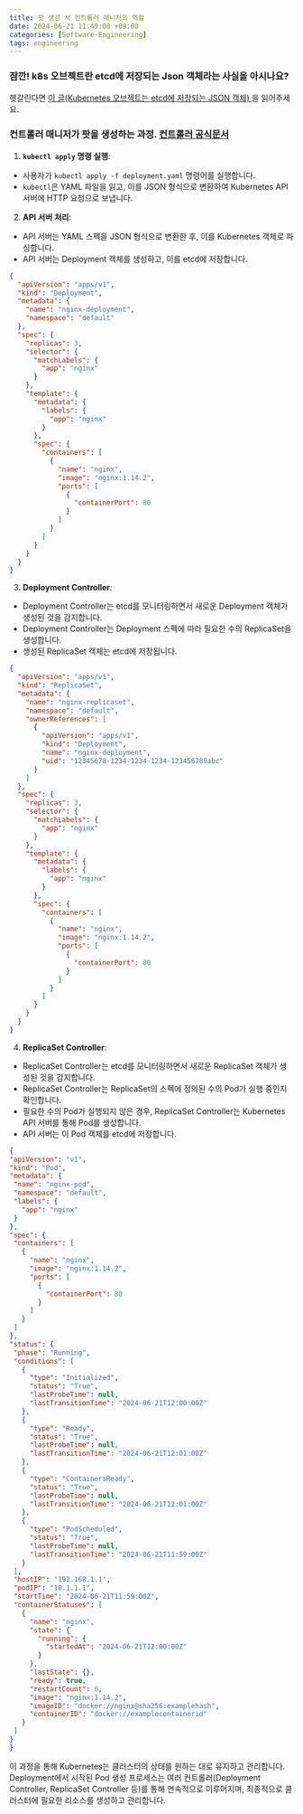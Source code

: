 ```yaml
---
title: 팟 생성 시 컨트롤러 매니저의 역할
date: 2024-06-21 11:49:08 +09:00
categories: [Software-Engineering]
tags: engineering
---
```


### 잠깐! k8s 오브젝트란 etcd에 저장되는 Json 객체라는 사실을 아시나요?

헷갈린다면 [이 글(Kubernetes 오브젝트는 etcd에 저장되는 JSON 객체)
](https://guswns1659.github.io/posts/k8s-%EC%98%A4%EB%B8%8C%EC%A0%9D%ED%8A%B8%EB%8A%94-json-%EA%B0%9D%EC%B2%B4%EB%8B%A4/)을 읽어주세요. 

### 컨트롤러 매니저가 팟을 생성하는 과정. [컨트롤러 공식문서](https://kubernetes.io/docs/concepts/architecture/controller/)

1. **`kubectl apply` 명령 실행**:
  - 사용자가 `kubectl apply -f deployment.yaml` 명령어를 실행합니다.
  - `kubectl`은 YAML 파일을 읽고, 이를 JSON 형식으로 변환하여 Kubernetes API 서버에 HTTP 요청으로 보냅니다.

2. **API 서버 처리**:
  - API 서버는 YAML 스펙을 JSON 형식으로 변환한 후, 이를 Kubernetes 객체로 파싱합니다.
  - API 서버는 Deployment 객체를 생성하고, 이를 etcd에 저장합니다.

   ```json
   {
     "apiVersion": "apps/v1",
     "kind": "Deployment",
     "metadata": {
       "name": "nginx-deployment",
       "namespace": "default"
     },
     "spec": {
       "replicas": 3,
       "selector": {
         "matchLabels": {
           "app": "nginx"
         }
       },
       "template": {
         "metadata": {
           "labels": {
             "app": "nginx"
           }
         },
         "spec": {
           "containers": [
             {
               "name": "nginx",
               "image": "nginx:1.14.2",
               "ports": [
                 {
                   "containerPort": 80
                 }
               ]
             }
           ]
         }
       }
     }
   }
   ```

3. **Deployment Controller**:
  - Deployment Controller는 etcd를 모니터링하면서 새로운 Deployment 객체가 생성된 것을 감지합니다.
  - Deployment Controller는 Deployment 스펙에 따라 필요한 수의 ReplicaSet을 생성합니다.
  - 생성된 ReplicaSet 객체는 etcd에 저장됩니다.

   ```json
   {
     "apiVersion": "apps/v1",
     "kind": "ReplicaSet",
     "metadata": {
       "name": "nginx-replicaset",
       "namespace": "default",
       "ownerReferences": [
         {
           "apiVersion": "apps/v1",
           "kind": "Deployment",
           "name": "nginx-deployment",
           "uid": "12345678-1234-1234-1234-123456789abc"
         }
       ]
     },
     "spec": {
       "replicas": 3,
       "selector": {
         "matchLabels": {
           "app": "nginx"
         }
       },
       "template": {
         "metadata": {
           "labels": {
             "app": "nginx"
           }
         },
         "spec": {
           "containers": [
             {
               "name": "nginx",
               "image": "nginx:1.14.2",
               "ports": [
                 {
                   "containerPort": 80
                 }
               ]
             }
           ]
         }
       }
     }
   }
   ```

4. **ReplicaSet Controller**:
  - ReplicaSet Controller는 etcd를 모니터링하면서 새로운 ReplicaSet 객체가 생성된 것을 감지합니다.
  - ReplicaSet Controller는 ReplicaSet의 스펙에 정의된 수의 Pod가 실행 중인지 확인합니다.
  - 필요한 수의 Pod가 실행되지 않은 경우, ReplicaSet Controller는 Kubernetes API 서버를 통해 Pod를 생성합니다.
  - API 서버는 이 Pod 객체를 etcd에 저장합니다.

   ```json
   {
  "apiVersion": "v1",
  "kind": "Pod",
  "metadata": {
    "name": "nginx-pod",
    "namespace": "default",
    "labels": {
      "app": "nginx"
    }
  },
  "spec": {
    "containers": [
      {
        "name": "nginx",
        "image": "nginx:1.14.2",
        "ports": [
          {
            "containerPort": 80
          }
        ]
      }
    ]
  },
  "status": {
    "phase": "Running",
    "conditions": [
      {
        "type": "Initialized",
        "status": "True",
        "lastProbeTime": null,
        "lastTransitionTime": "2024-06-21T12:00:00Z"
      },
      {
        "type": "Ready",
        "status": "True",
        "lastProbeTime": null,
        "lastTransitionTime": "2024-06-21T12:01:00Z"
      },
      {
        "type": "ContainersReady",
        "status": "True",
        "lastProbeTime": null,
        "lastTransitionTime": "2024-06-21T12:01:00Z"
      },
      {
        "type": "PodScheduled",
        "status": "True",
        "lastProbeTime": null,
        "lastTransitionTime": "2024-06-21T11:59:00Z"
      }
    ],
    "hostIP": "192.168.1.1",
    "podIP": "10.1.1.1",
    "startTime": "2024-06-21T11:59:00Z",
    "containerStatuses": [
      {
        "name": "nginx",
        "state": {
          "running": {
            "startedAt": "2024-06-21T12:00:00Z"
          }
        },
        "lastState": {},
        "ready": true,
        "restartCount": 0,
        "image": "nginx:1.14.2",
        "imageID": "docker://nginx@sha256:examplehash",
        "containerID": "docker://examplecontainerid"
      }
    ]
  }
}
   ```

이 과정을 통해 Kubernetes는 클러스터의 상태를 원하는 대로 유지하고 관리합니다. Deployment에서 시작된 Pod 생성 프로세스는 여러 컨트롤러(Deployment Controller, ReplicaSet Controller 등)를 통해 연속적으로 이루어지며, 최종적으로 클러스터에 필요한 리소스를 생성하고 관리합니다.
